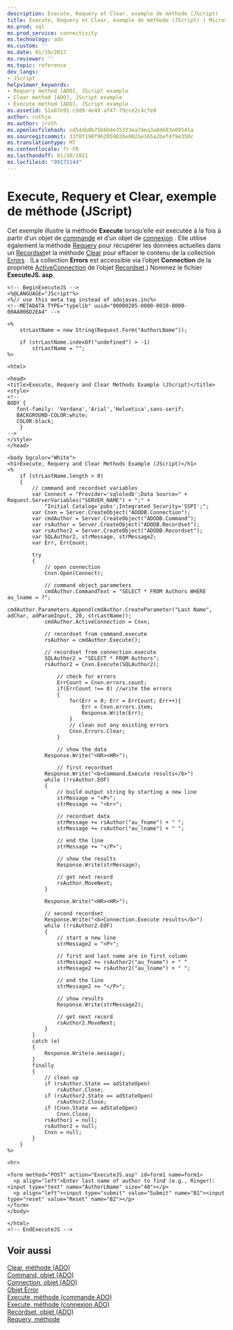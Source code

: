 ```yaml
---
description: Execute, Requery et Clear, exemple de méthode (JScript)
title: Execute, Requery et Clear, exemple de méthode (JScript) | Microsoft Docs
ms.prod: sql
ms.prod_service: connectivity
ms.technology: ado
ms.custom: ''
ms.date: 01/19/2017
ms.reviewer: ''
ms.topic: reference
dev_langs:
- JScript
helpviewer_keywords:
- Requery method [ADO], JScript example
- Clear method [ADO], JScript example
- Execute method [ADO], JScript example
ms.assetid: 51a87e91-c9d9-4e49-af47-79cce2c4cfe0
author: rothja
ms.author: jroth
ms.openlocfilehash: cd54db0b75b6b4e35333ea74ea3a84683e09545a
ms.sourcegitcommit: 33f0f190f962059826e002be165a2bef4f9e350c
ms.translationtype: MT
ms.contentlocale: fr-FR
ms.lasthandoff: 01/30/2021
ms.locfileid: "99171144"
---
```

# <a name="execute-requery-and-clear-methods-example-jscript"></a>Execute, Requery et Clear, exemple de méthode (JScript)
Cet exemple illustre la méthode **Execute** lorsqu’elle est exécutée à la fois à partir d’un objet de [commande](../../../ado/reference/ado-api/command-object-ado.md) et d’un objet de [connexion](../../../ado/reference/ado-api/connection-object-ado.md) . Elle utilise également la méthode [Requery](../../../ado/reference/ado-api/requery-method.md) pour récupérer les données actuelles dans un [Recordset](../../../ado/reference/ado-api/recordset-object-ado.md)et la méthode [Clear](../../../ado/reference/ado-api/clear-method-ado.md) pour effacer le contenu de la collection [Errors](../../../ado/reference/ado-api/errors-collection-ado.md) . (La collection **Errors** est accessible via l’objet **Connection** de la propriété [ActiveConnection](../../../ado/reference/ado-api/activeconnection-property-ado.md) de l’objet [Recordset](../../../ado/reference/ado-api/recordset-object-ado.md).) Nommez le fichier **ExecuteJS. asp**.  
  
```  
<!-- BeginExecuteJS -->  
<%@LANGUAGE="JScript"%>  
<%// use this meta tag instead of adojavas.inc%>  
<!--METADATA TYPE="typelib" uuid="00000205-0000-0010-8000-00AA006D2EA4" -->  
  
<%  
    strLastName = new String(Request.Form("AuthorLName"));  
  
    if (strLastName.indexOf("undefined") > -1)  
        strLastName = "";  
%>  
  
<html>  
  
<head>  
<title>Execute, Requery and Clear Methods Example (JScript)</title>  
<style>  
<!--  
BODY {  
   font-family: 'Verdana','Arial','Helvetica',sans-serif;  
   BACKGROUND-COLOR:white;  
   COLOR:black;  
    }  
-->  
</style>  
</head>  
  
<body bgcolor="White">  
<h1>Execute, Requery and Clear Methods Example (JScript)</h1>  
<%  
    if (strLastName.length > 0)  
    {  
        // command and recordset variables  
        var Connect = "Provider='sqloledb';Data Source=" + Request.ServerVariables("SERVER_NAME") + ";" +  
            "Initial Catalog='pubs';Integrated Security='SSPI';";  
        var Cnxn = Server.CreateObject("ADODB.Connection");  
        var cmdAuthor = Server.CreateObject("ADODB.Command");  
        var rsAuthor = Server.CreateObject("ADODB.Recordset");  
        var rsAuthor2 = Server.CreateObject("ADODB.Recordset");  
        var SQLAuthor2, strMessage, strMessage2;  
        var Err, ErrCount;  
  
        try  
        {  
            // open connection  
            Cnxn.Open(Connect);  
  
            // command object parameters  
            cmdAuthor.CommandText = "SELECT * FROM Authors WHERE au_lname = ?";  
            cmdAuthor.Parameters.Append(cmdAuthor.CreateParameter("Last Name", adChar, adParamInput, 20, strLastName));  
            cmdAuthor.ActiveConnection = Cnxn;  
  
            // recordset from command.execute  
            rsAuthor = cmdAuthor.Execute();  
  
            // recordset from connection.execute  
            SQLAuthor2 = "SELECT * FROM Authors";  
            rsAuthor2 = Cnxn.Execute(SQLAuthor2);  
  
                // check for errors  
                ErrCount = Cnxn.errors.count;  
                if(ErrCount !== 0) //write the errors  
                {  
                    for(Err = 0; Err = ErrCount; Err++){  
                        Err = Cnxn.errors.item;  
                        Response.Write(Err);  
                    }  
                    // clean out any existing errors  
                    Cnxn.Errors.Clear;  
                }  
  
                // show the data      
            Response.Write("<HR><HR>");  
  
                // first recordset  
            Response.Write("<b>Command.Execute results</b>")  
            while (!rsAuthor.EOF)  
            {  
                // build output string by starting a new line  
                strMessage = "<P>";  
                strMessage += "<br>";  
  
                // recordset data   
                strMessage += rsAuthor("au_fname") + " ";   
                strMessage += rsAuthor("au_lname") + " ";  
  
                // end the line  
                strMessage += "</P>";  
  
                // show the results  
                Response.Write(strMessage);  
  
                // get next record  
                rsAuthor.MoveNext;  
            }  
  
            Response.Write("<HR><HR>");  
  
            // second recordset  
            Response.Write("<b>Connection.Execute results</b>")  
            while (!rsAuthor2.EOF)  
            {  
                // start a new line  
                strMessage2 = "<P>";  
  
                // first and last name are in first column  
                strMessage2 += rsAuthor2("au_fname") + " "   
                strMessage2 += rsAuthor2("au_lname") + " ";  
  
                // end the line  
                strMessage2 += "</P>";  
  
                // show results  
                Response.Write(strMessage2);  
  
                // get next record  
                rsAuthor2.MoveNext;  
            }  
        }  
        catch (e)  
        {  
            Response.Write(e.message);  
        }  
        finally  
        {  
            // clean up  
            if (rsAuthor.State == adStateOpen)  
                rsAuthor.Close;  
            if (rsAuthor2.State == adStateOpen)  
                rsAuthor2.Close;  
            if (Cnxn.State == adStateOpen)  
                Cnxn.Close;  
            rsAuthor1 = null;  
            rsAuthor2 = null;  
            Cnxn = null;  
        }  
    }  
%>  
  
<hr>  
  
<form method="POST" action="ExecuteJS.asp" id=form1 name=form1>  
  <p align="left">Enter last name of author to find (e.g., Ringer): <input type="text" name="AuthorLName" size="40"></p>  
  <p align="left"><input type="submit" value="Submit" name="B1"><input type="reset" value="Reset" name="B2"></p>  
</form>  
</body>  
  
</html>  
<!-- EndExecuteJS -->  
```  
  
## <a name="see-also"></a>Voir aussi  
 [Clear, méthode (ADO)](../../../ado/reference/ado-api/clear-method-ado.md)   
 [Command, objet (ADO)](../../../ado/reference/ado-api/command-object-ado.md)   
 [Connection, objet (ADO)](../../../ado/reference/ado-api/connection-object-ado.md)   
 [Objet Error](../../../ado/reference/ado-api/error-object.md)   
 [Execute, méthode (commande ADO)](../../../ado/reference/ado-api/execute-method-ado-command.md)   
 [Execute, méthode (connexion ADO)](../../../ado/reference/ado-api/execute-method-ado-connection.md)   
 [Recordset, objet (ADO)](../../../ado/reference/ado-api/recordset-object-ado.md)   
 [Requery, méthode](../../../ado/reference/ado-api/requery-method.md)
